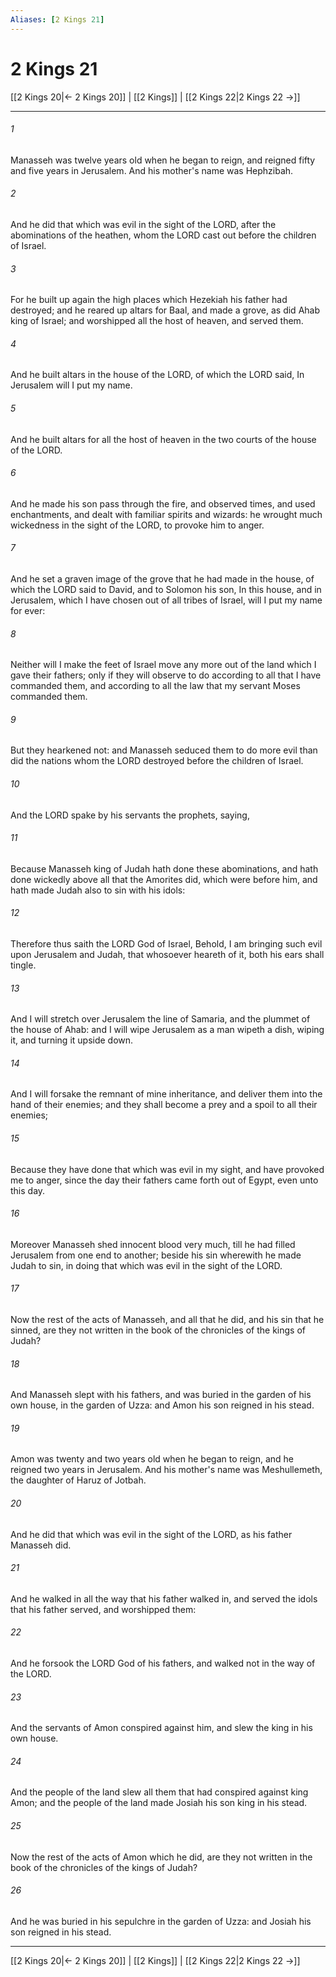 ```yaml
---
Aliases: [2 Kings 21]
---
```

# 2 Kings 21

[[2 Kings 20|← 2 Kings 20]] | [[2 Kings]] | [[2 Kings 22|2 Kings 22 →]]
***



###### 1 
Manasseh was twelve years old when he began to reign, and reigned fifty and five years in Jerusalem. And his mother's name was Hephzibah. 

###### 2 
And he did that which was evil in the sight of the LORD, after the abominations of the heathen, whom the LORD cast out before the children of Israel. 

###### 3 
For he built up again the high places which Hezekiah his father had destroyed; and he reared up altars for Baal, and made a grove, as did Ahab king of Israel; and worshipped all the host of heaven, and served them. 

###### 4 
And he built altars in the house of the LORD, of which the LORD said, In Jerusalem will I put my name. 

###### 5 
And he built altars for all the host of heaven in the two courts of the house of the LORD. 

###### 6 
And he made his son pass through the fire, and observed times, and used enchantments, and dealt with familiar spirits and wizards: he wrought much wickedness in the sight of the LORD, to provoke him to anger. 

###### 7 
And he set a graven image of the grove that he had made in the house, of which the LORD said to David, and to Solomon his son, In this house, and in Jerusalem, which I have chosen out of all tribes of Israel, will I put my name for ever: 

###### 8 
Neither will I make the feet of Israel move any more out of the land which I gave their fathers; only if they will observe to do according to all that I have commanded them, and according to all the law that my servant Moses commanded them. 

###### 9 
But they hearkened not: and Manasseh seduced them to do more evil than did the nations whom the LORD destroyed before the children of Israel. 

###### 10 
And the LORD spake by his servants the prophets, saying, 

###### 11 
Because Manasseh king of Judah hath done these abominations, and hath done wickedly above all that the Amorites did, which were before him, and hath made Judah also to sin with his idols: 

###### 12 
Therefore thus saith the LORD God of Israel, Behold, I am bringing such evil upon Jerusalem and Judah, that whosoever heareth of it, both his ears shall tingle. 

###### 13 
And I will stretch over Jerusalem the line of Samaria, and the plummet of the house of Ahab: and I will wipe Jerusalem as a man wipeth a dish, wiping it, and turning it upside down. 

###### 14 
And I will forsake the remnant of mine inheritance, and deliver them into the hand of their enemies; and they shall become a prey and a spoil to all their enemies; 

###### 15 
Because they have done that which was evil in my sight, and have provoked me to anger, since the day their fathers came forth out of Egypt, even unto this day. 

###### 16 
Moreover Manasseh shed innocent blood very much, till he had filled Jerusalem from one end to another; beside his sin wherewith he made Judah to sin, in doing that which was evil in the sight of the LORD. 

###### 17 
Now the rest of the acts of Manasseh, and all that he did, and his sin that he sinned, are they not written in the book of the chronicles of the kings of Judah? 

###### 18 
And Manasseh slept with his fathers, and was buried in the garden of his own house, in the garden of Uzza: and Amon his son reigned in his stead. 

###### 19 
Amon was twenty and two years old when he began to reign, and he reigned two years in Jerusalem. And his mother's name was Meshullemeth, the daughter of Haruz of Jotbah. 

###### 20 
And he did that which was evil in the sight of the LORD, as his father Manasseh did. 

###### 21 
And he walked in all the way that his father walked in, and served the idols that his father served, and worshipped them: 

###### 22 
And he forsook the LORD God of his fathers, and walked not in the way of the LORD. 

###### 23 
And the servants of Amon conspired against him, and slew the king in his own house. 

###### 24 
And the people of the land slew all them that had conspired against king Amon; and the people of the land made Josiah his son king in his stead. 

###### 25 
Now the rest of the acts of Amon which he did, are they not written in the book of the chronicles of the kings of Judah? 

###### 26 
And he was buried in his sepulchre in the garden of Uzza: and Josiah his son reigned in his stead.

***
[[2 Kings 20|← 2 Kings 20]] | [[2 Kings]] | [[2 Kings 22|2 Kings 22 →]]
